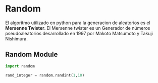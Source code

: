 # Random

El algoritmo utilizado en python para la generacion de aleatorios es el **Mersenne Twister**.
El Mersenne twister es un Generador de números pseudoaleatorios desarrollado en 1997 por Makoto Matsumoto y Takuji Nishimura.

## Random Module

```py
import random

rand_integer = random.randint(1,10)
```